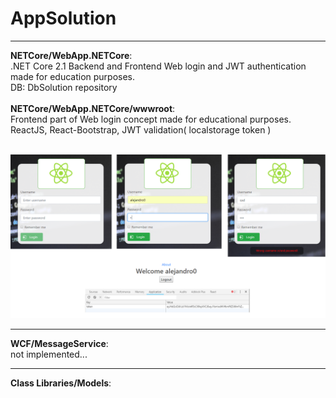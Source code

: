 # AppSolution

<hr>
<b>NETCore/WebApp.NETCore</b>:</br>
.NET Core 2.1
Backend and Frontend Web login and JWT authentication made for education purposes.</br>
DB: DbSolution repository
</br></br>
<b>NETCore/WebApp.NETCore/wwwroot</b>:</br>
Frontend part of Web login concept made for educational purposes.</br>
ReactJS, React-Bootstrap, JWT validation( localstorage token )
</br></br>

![promisechains](https://github.com/domkris/files/blob/master/web_api_short.png?raw=true)
<hr>

<b>WCF/MessageService</b>:</br>
not implemented...
<hr>
<b>Class Libraries/Models</b>:</br>



